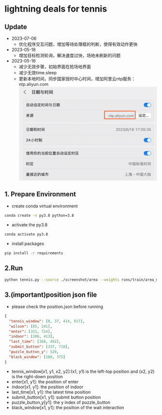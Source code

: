 # lightning deals for tennis
## Update
* 2023-07-06
  * 优化程序交互问题，增加等待处理框的判断，使得有效动作更快
* 2023-05-18
  * 增加目标检测轮询，解决速度过快，场地未刷新的问题
* 2023-05-16
  * 减少无效步骤，初始界面在抢场地界面
  * 减少无效time.sleep
  * 更新本地时间，同步国家授时中心时间，增加阿里云ntp服务：ntp.aliyun.com
  ![img.png](img/img.png)
## 1. Prepare Environment
* create conda virtual environment
```bash
conda create -n py3.8 python=3.8
```
* activate the py3.8
```bash
conda activate py3.8
```
* install packages
```bash
pip install -r requirements
```

## 2.Run
```bash
python tennis.py --source ./screenshot/area --weights runs/train/area_model/weights/best.pt --puzzle-source ./screenshot/puzzle --puzzle-weights runs/train/puzzle_model/weights/best.pt
```

## 3.(**important**)position json file
* please check the position.json before running
```json
{
  "tennis_window": [0, 37, 414, 817],
  "wilson": [85, 241],
  "enter": [321, 724],
  "indoor": [206, 413],
  "last_time": [368, 492],
  "submit_button": [337, 718],
  "puzzle_button_y": 520,
  "black_window": [180, 375]
}

```
* tennis_window[x1, y1, x2, y2]:(x1, y1) is the left-top position and (x2, y2) is the right-down position
* enter[x1, y1]: the position of enter
* indoor[x1, y1]: the position of indoor
* last_time[x1, y1]: the latest time position
* submit_button[x1, y1]: submit button position
* puzzle_button_y[y1]: the y index of puzzle_button
* black_window[x1, y1]: the position of the wait interaction
